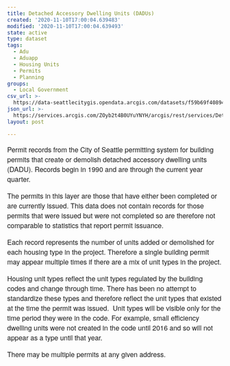 ```yaml
---
title: Detached Accessory Dwelling Units (DADUs)
created: '2020-11-10T17:00:04.639483'
modified: '2020-11-10T17:00:04.639493'
state: active
type: dataset
tags:
  - Adu
  - Aduapp
  - Housing Units
  - Permits
  - Planning
groups:
  - Local Government
csv_url: >-
  https://data-seattlecitygis.opendata.arcgis.com/datasets/f59b69f4089448a68a0dedbd7dcf98a9_0.csv?outSR=%7B%22latestWkid%22%3A2926%2C%22wkid%22%3A2926%7D
json_url: >-
  https://services.arcgis.com/ZOyb2t4B0UYuYNYH/arcgis/rest/services/Detached_Accessory_Dwelling_Units_(DADUs)/FeatureServer/0
layout: post

---
```

<p style='font-family:&quot;Avenir LT W01 35 Light&quot;, &quot;Avenir Next&quot;, Avenir, &quot;Helvetica Neue&quot;, Helvetica, Arial, sans-serif; font-size:16px;'>Permit records from the City of Seattle permitting system for building permits that create or demolish detached accessory dwelling units (DADU). Records begin in 1990 and are through the current year quarter.</p><p style='font-family:&quot;Avenir LT W01 35 Light&quot;, &quot;Avenir Next&quot;, Avenir, &quot;Helvetica Neue&quot;, Helvetica, Arial, sans-serif; font-size:16px;'></p><p style='font-family:&quot;Avenir LT W01 35 Light&quot;, &quot;Avenir Next&quot;, Avenir, &quot;Helvetica Neue&quot;, Helvetica, Arial, sans-serif; font-size:16px;'>The permits in this layer are those that have either been completed or are currently issued. This data does not contain records for those permits that were issued but were not completed so are therefore not comparable to statistics that report permit issuance.</p><p style='font-family:&quot;Avenir LT W01 35 Light&quot;, &quot;Avenir Next&quot;, Avenir, &quot;Helvetica Neue&quot;, Helvetica, Arial, sans-serif; font-size:16px;'></p><p style='font-family:&quot;Avenir LT W01 35 Light&quot;, &quot;Avenir Next&quot;, Avenir, &quot;Helvetica Neue&quot;, Helvetica, Arial, sans-serif; font-size:16px;'>Each record represents the number of units added or demolished for each housing type in the project. Therefore a single building permit may appear multiple times if there are a mix of unit types in the project.</p><p style='font-family:&quot;Avenir LT W01 35 Light&quot;, &quot;Avenir Next&quot;, Avenir, &quot;Helvetica Neue&quot;, Helvetica, Arial, sans-serif; font-size:16px;'></p><p style='font-family:&quot;Avenir LT W01 35 Light&quot;, &quot;Avenir Next&quot;, Avenir, &quot;Helvetica Neue&quot;, Helvetica, Arial, sans-serif; font-size:16px;'>Housing unit types reflect the unit types regulated by the building codes and change through time. There has been no attempt to standardize these types and therefore reflect the unit types that existed at the time the permit was issued.  Unit types will be visible only for the time period they were in the code. For example, small efficiency dwelling units were not created in the code until 2016 and so will not appear as a type until that year.</p><p style='font-family:&quot;Avenir LT W01 35 Light&quot;, &quot;Avenir Next&quot;, Avenir, &quot;Helvetica Neue&quot;, Helvetica, Arial, sans-serif; font-size:16px;'></p><p style='font-family:&quot;Avenir LT W01 35 Light&quot;, &quot;Avenir Next&quot;, Avenir, &quot;Helvetica Neue&quot;, Helvetica, Arial, sans-serif; font-size:16px;'>There may be multiple permits at any given address.</p>
